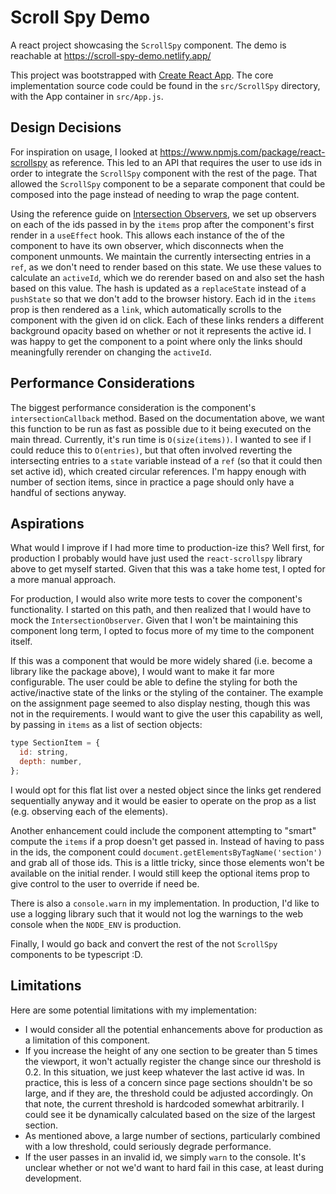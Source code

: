 # Scroll Spy Demo

A react project showcasing the `ScrollSpy` component. The demo is reachable at https://scroll-spy-demo.netlify.app/

This project was bootstrapped with [Create React App](https://github.com/facebook/create-react-app). The core implementation
source code could be found in the `src/ScrollSpy` directory, with the App container in `src/App.js`.

## Design Decisions

For inspiration on usage, I looked at https://www.npmjs.com/package/react-scrollspy as reference. This led to an API
that requires the user to use ids in order to integrate the `ScrollSpy` component with the rest of the page. That allowed the `ScrollSpy` component to be a separate component that could be composed into the page instead of needing to wrap the page content.

Using the reference guide on [Intersection Observers](https://developer.mozilla.org/en-US/docs/Web/API/Intersection_Observer_API),
we set up observers on each of the ids passed in by the `items` prop after the component's first render in a `useEffect` hook.
This allows each instance of the of the component to have its own observer, which disconnects when the component unmounts. We
maintain the currently intersecting entries in a `ref`, as we don't need to render based on this state. We use these values to
calculate an `activeId`, which we do rerender based on and also set the hash based on this value. The hash is updated as a
`replaceState` instead of a `pushState` so that we don't add to the browser history. Each id in the `items` prop
is then rendered as a `link`, which automatically scrolls to the component with the given id on click. Each of these links
renders a different background opacity based on whether or not it represents the active id. I was happy to get the component
to a point where only the links should meaningfully rerender on changing the `activeId`.

## Performance Considerations

The biggest performance consideration is the component's `intersectionCallback` method. Based on the documentation above, we
want this function to be run as fast as possible due to it being executed on the main thread. Currently, it's run time is
`O(size(items))`. I wanted to see if I could reduce this to `O(entries)`, but that often involved reverting the intersecting
entries to a `state` variable instead of a `ref` (so that it could then set active id), which created circular references. I'm
happy enough with number of section items, since in practice a page should only have a handful of sections anyway.

## Aspirations

What would I improve if I had more time to production-ize this? Well first, for production I probably would have just used the
`react-scrollspy` library above to get myself started. Given that this was a take home test, I opted for a more manual approach.

For production, I would also write more tests to cover the component's functionality. I started on this path, and then realized
that I would have to mock the `IntersectionObserver`. Given that I won't be maintaining this component long term, I opted to focus
more of my time to the component itself.

If this was a component that would be more widely shared (i.e. become a library like the package above), I would want to make it
far more configurable. The user could be able to define the styling for both the active/inactive state of the links or the styling
of the container. The example on the assignment page seemed to also display nesting, though this was not in the requirements. I
would want to give the user this capability as well, by passing in `items` as a list of section objects:

```javascript
type SectionItem = {
  id: string,
  depth: number,
};
```

I would opt for this flat list over a nested object since the links get rendered sequentially anyway and it would be easier to
operate on the prop as a list (e.g. observing each of the elements).

Another enhancement could include the component attempting to "smart" compute the `items` if a prop doesn't get passed in. Instead
of having to pass in the ids, the component could `document.getElementsByTagName('section')` and grab all of those ids. This is a
little tricky, since those elements won't be available on the initial render. I would still keep the optional items prop to give control to the user to override if need be.

There is also a `console.warn` in my implementation. In production, I'd like to use a logging library such that it would not log the
warnings to the web console when the `NODE_ENV` is production.

Finally, I would go back and convert the rest of the not `ScrollSpy` components to be typescript :D.

## Limitations

Here are some potential limitations with my implementation:

- I would consider all the potential enhancements above for production as a limitation of this component.
- If you increase the height of any one section to be greater than 5 times the viewport, it won't actually register the change 
since our threshold is 0.2. In this situation, we just keep whatever the last active id was. In practice, this is less of a concern 
since page sections shouldn't be so large, and if they are, the threshold could be adjusted accordingly. On that note, the current
threshold is hardcoded somewhat arbitrarily. I could see it be dynamically calculated based on the size of the largest section.
- As mentioned above, a large number of sections, particularly combined with a low threshold, could seriously degrade performance.
- If the user passes in an invalid id, we simply `warn` to the console. It's unclear whether or not we'd want to hard fail in this
case, at least during development.

